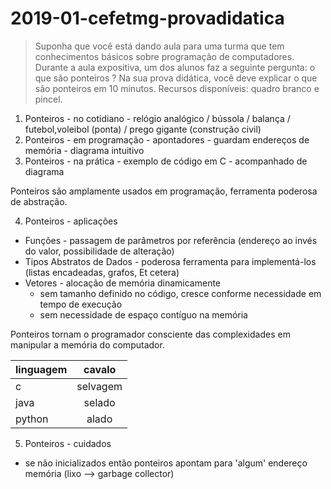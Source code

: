 # 2019-01-cefetmg-provadidatica

> Suponha que você está dando aula para uma turma que tem conhecimentos básicos sobre programação de computadores. Durante a aula expositiva, um dos alunos faz a seguinte pergunta: o que são ponteiros ?  Na sua prova didática, você deve explicar o que são ponteiros em 10 minutos.  Recursos disponíveis: quadro branco e pincel.


1. Ponteiros - no cotidiano - relógio analógico / bússola / balança / futebol,voleibol (ponta) / prego gigante (construção civil)
2. Ponteiros - em programação - apontadores - guardam endereços de memória - diagrama intuitivo
3. Ponteiros - na prática - exemplo de código em C - acompanhado de diagrama

Ponteiros são amplamente usados em programação, ferramenta poderosa de abstração.

4. Ponteiros - aplicações
  * Funções - passagem de parâmetros por referência (endereço ao invés do valor, possibilidade de alteração)
  * Tipos Abstratos de Dados - poderosa ferramenta para implementá-los (listas encadeadas, grafos, Et cetera)
  * Vetores - alocação de memória dinamicamente 
    * sem tamanho definido no código, cresce conforme necessidade em tempo de execução
    * sem necessidade de espaço contíguo na memória

Ponteiros tornam o programador consciente das complexidades em manipular a memória do computador.


| linguagem     | cavalo    |
| ------------- |:---------:|
| c             | selvagem  |
| java          | selado    |
| python        | alado     |


5. Ponteiros - cuidados
  * se não inicializados então ponteiros apontam para 'algum' endereço memória (lixo --> garbage collector)
